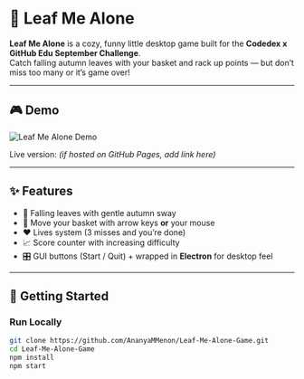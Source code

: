 # 🍂 Leaf Me Alone

**Leaf Me Alone** is a cozy, funny little desktop game built for the **Codedex x GitHub Edu September Challenge**.  
Catch falling autumn leaves with your basket and rack up points — but don’t miss too many or it’s game over!  

---

## 🎮 Demo

![Leaf Me Alone Demo](assets/screenshots.gif)

Live version: *(if hosted on GitHub Pages, add link here)*  

---

## ✨ Features

- 🍁 Falling leaves with gentle autumn sway  
- 🧺 Move your basket with arrow keys **or** your mouse  
- ❤️ Lives system (3 misses and you’re done)  
- 📈 Score counter with increasing difficulty  
- 🎛️ GUI buttons (Start / Quit) + wrapped in **Electron** for desktop feel  

---

## 🚀 Getting Started

### Run Locally
```bash
git clone https://github.com/AnanyaMMenon/Leaf-Me-Alone-Game.git
cd Leaf-Me-Alone-Game
npm install
npm start

